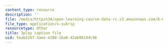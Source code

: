 ```yaml
---
content_type: resource
description: ''
file: /media/https%3A/open-learning-course-data-rc.s3.amazonaws.com/8-04-quantum-physics-i-spring-2013/5eab226f3aeee2081ba842ab0619dc96_cFPnLqEms5k.srt
file_type: application/x-subrip
resourcetype: Other
title: 3play caption file
uid: 5eab226f-3aee-e208-1ba8-42ab0619dc96
---
```

